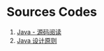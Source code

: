# Sources Codes

1. [Java - 源码阅读](src/main/java/sources/README.md)
2. [Java 设计原则](src/main/java/principle/README.md)